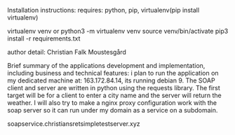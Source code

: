 Installation instructions:
requires: python, pip, virtualenv(pip install virtualenv)

virtualenv venv or python3 -m virtualenv venv
source venv/bin/activate
pip3 install -r requirements.txt

author detail: Christian Falk Moustesgård

Brief summary of the applications development and implementation, including business and technical features:
i plan to run the application on my dedicated machine at: 163.172.84.14, its running debian 9. 
The SOAP client and server are written in python using the requests library. The first target will be for a client to enter a city name and the server will return the weather. 
I will also try to make a nginx proxy configuration work with the soap server so it can run under my domain as a service on a subdomain. 

soapservice.christiansretsimpletestserver.xyz
